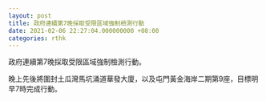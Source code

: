 ```yaml
---
layout: post
title: 政府連續第7晚採取受限區域強制檢測行動
date: 2021-02-06 22:27:04.000000000 +08:00
categories: rthk
---
```


政府連續第7晚採取受限區域強制檢測行動。

晚上先後將圍封土瓜灣馬坑涌道華發大廈，以及屯門黃金海岸二期第9座，目標明早7時完成行動。
